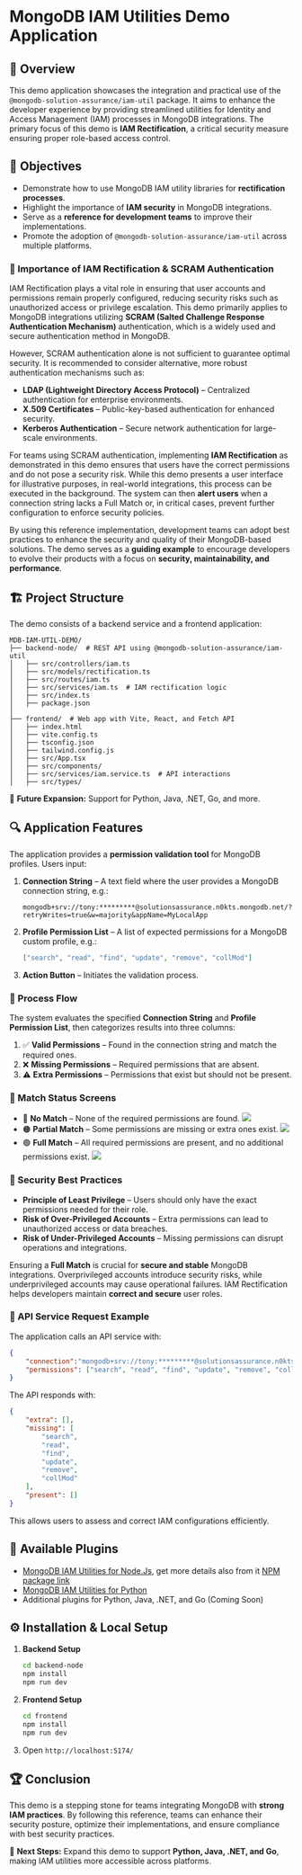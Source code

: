 # MongoDB IAM Utilities Demo Application

## 📌 Overview

This demo application showcases the integration and practical use of the `@mongodb-solution-assurance/iam-util` package. It aims to enhance the developer experience by providing streamlined utilities for Identity and Access Management (IAM) processes in MongoDB integrations. The primary focus of this demo is **IAM Rectification**, a critical security measure ensuring proper role-based access control.

## 🎯 Objectives

- Demonstrate how to use MongoDB IAM utility libraries for **rectification processes**.
- Highlight the importance of **IAM security** in MongoDB integrations.
- Serve as a **reference for development teams** to improve their implementations.
- Promote the adoption of `@mongodb-solution-assurance/iam-util` across multiple platforms.

### 🔑 Importance of IAM Rectification & SCRAM Authentication

IAM Rectification plays a vital role in ensuring that user accounts and permissions remain properly configured, reducing security risks such as unauthorized access or privilege escalation. This demo primarily applies to MongoDB integrations utilizing **SCRAM (Salted Challenge Response Authentication Mechanism)** authentication, which is a widely used and secure authentication method in MongoDB.

However, SCRAM authentication alone is not sufficient to guarantee optimal security. It is recommended to consider alternative, more robust authentication mechanisms such as:

- **LDAP (Lightweight Directory Access Protocol)** – Centralized authentication for enterprise environments.
- **X.509 Certificates** – Public-key-based authentication for enhanced security.
- **Kerberos Authentication** – Secure network authentication for large-scale environments.

For teams using SCRAM authentication, implementing **IAM Rectification** as demonstrated in this demo ensures that users have the correct permissions and do not pose a security risk. While this demo presents a user interface for illustrative purposes, in real-world integrations, this process can be executed in the background. The system can then **alert users** when a connection string lacks a Full Match or, in critical cases, prevent further configuration to enforce security policies.

By using this reference implementation, development teams can adopt best practices to enhance the security and quality of their MongoDB-based solutions. The demo serves as a **guiding example** to encourage developers to evolve their products with a focus on **security, maintainability, and performance**.

## 🏗️ Project Structure

The demo consists of a backend service and a frontend application:

```
MDB-IAM-UTIL-DEMO/
├── backend-node/  # REST API using @mongodb-solution-assurance/iam-util
│   ├── src/controllers/iam.ts
│   ├── src/models/rectification.ts
│   ├── src/routes/iam.ts
│   ├── src/services/iam.ts  # IAM rectification logic
│   ├── src/index.ts
│   ├── package.json
│
├── frontend/  # Web app with Vite, React, and Fetch API
│   ├── index.html
│   ├── vite.config.ts
│   ├── tsconfig.json
│   ├── tailwind.config.js
│   ├── src/App.tsx
│   ├── src/components/
│   ├── src/services/iam.service.ts  # API interactions
│   ├── src/types/
```

🚀 **Future Expansion:** Support for Python, Java, .NET, Go, and more.

## 🔍 Application Features

The application provides a **permission validation tool** for MongoDB profiles. Users input:

1. **Connection String** – A text field where the user provides a MongoDB connection string, e.g.:
   ```
   mongodb+srv://tony:*********@solutionsassurance.n0kts.mongodb.net/?retryWrites=true&w=majority&appName=MyLocalApp
   ```
2. **Profile Permission List** – A list of expected permissions for a MongoDB custom profile, e.g.:
   ```json
   ["search", "read", "find", "update", "remove", "collMod"]
   ```
3. **Action Button** – Initiates the validation process.

### 🔄 Process Flow



The system evaluates the specified **Connection String** and **Profile Permission List**, then categorizes results into three columns:
  1. ✅ **Valid Permissions** – Found in the connection string and match the required ones.
  2. ❌ **Missing Permissions** – Required permissions that are absent.
  3. ⚠️ **Extra Permissions** – Permissions that exist but should not be present.

### 🛑 Match Status Screens

- 🔴 **No Match** – None of the required permissions are found.
    ![](./frontend/rsc/screenshot-error.jpg)
- 🟠 **Partial Match** – Some permissions are missing or extra ones exist.
    ![](./frontend/rsc/screenshot-warning.jpg)
- 🟢 **Full Match** – All required permissions are present, and no additional permissions exist.
    ![](./frontend/rsc/screenshot-success.jpg)

### 🔐 Security Best Practices

- **Principle of Least Privilege** – Users should only have the exact permissions needed for their role.
- **Risk of Over-Privileged Accounts** – Extra permissions can lead to unauthorized access or data breaches.
- **Risk of Under-Privileged Accounts** – Missing permissions can disrupt operations and integrations.

Ensuring a **Full Match** is crucial for **secure and stable** MongoDB integrations. Overprivileged accounts introduce security risks, while underprivileged accounts may cause operational failures. IAM Rectification helps developers maintain **correct and secure** user roles.

### 🚀 API Service Request Example

The application calls an API service with:

```json
{
    "connection":"mongodb+srv://tony:*********@solutionsassurance.n0kts.mongodb.net/?retryWrites=true&w=majority&appName=MyLocalApp",
    "permissions": ["search", "read", "find", "update", "remove", "collMod"]
}
```

The API responds with:

```json
{
    "extra": [],
    "missing": [
        "search",
        "read",
        "find",
        "update",
        "remove",
        "collMod"
    ],
    "present": []
}
```

This allows users to assess and correct IAM configurations efficiently.

## 🔗 Available Plugins
- [MongoDB IAM Utilities for Node.Js](https://github.com/mongodb-industry-solutions/mdb-iam-util-node), get more details also from it [NPM package link](https://www.npmjs.com/package/@mongodb-solution-assurance/iam-util)
- [MongoDB IAM Utilities for Python](https://github.com/mongodb-industry-solutions/mdb-iam-util-python)
- Additional plugins for Python, Java, .NET, and Go (Coming Soon)

## ⚙️ Installation & Local Setup

1. **Backend Setup**
    ```sh
    cd backend-node
    npm install
    npm run dev
    ```

2. **Frontend Setup**
    ```sh
    cd frontend
    npm install
    npm run dev
    ```
3. Open `http://localhost:5174/`

## 🏆 Conclusion

This demo is a stepping stone for teams integrating MongoDB with **strong IAM practices**. By following this reference, teams can enhance their security posture, optimize their implementations, and ensure compliance with best security practices.

🚀 **Next Steps:** Expand this demo to support **Python, Java, .NET, and Go**, making IAM utilities more accessible across platforms.
